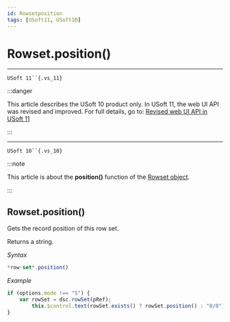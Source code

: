 ```yaml
---
id: Rowsetposition
tags: [USoft11, USoft10]
---
```

# Rowset.position()



----

`USoft 11``{.vs_11}`


:::danger

This article describes the USoft 10 product only.
In USoft 11, the web UI API was revised and improved. For full details, go to:
[Revised web UI API in USoft 11](/Web_and_app_UIs/UDB_udb/Revised_web_UI_API_in_USoft_11.md)

:::

----

`USoft 10``{.vs_10}`


:::note

This article is about the **position()** function of the [Rowset object](/Web_and_app_UIs/UDB_Rowset/UDB_Rowset_object.md).

:::

## **Rowset.position()**

Gets the record position of this row set.

Returns a string.

*Syntax*

```js
*row-set*.position()
```

*Example*

```js
if (options.mode !== "S") {
    var rowSet = dsc.rowSet(pRef);
        this.$control.text(rowSet.exists() ? rowSet.position() : "0/0");
}
```

 